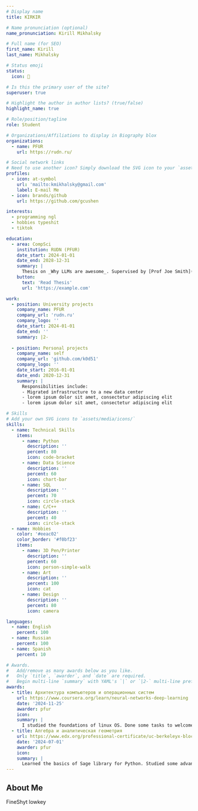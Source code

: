 ```yaml
---
# Display name
title: KIRKIR

# Name pronunciation (optional)
name_pronunciation: Kirill Mikhalsky

# Full name (for SEO)
first_name: Kirill
last_name: Mikhalsky

# Status emoji
status:
  icon: 👴

# Is this the primary user of the site?
superuser: true

# Highlight the author in author lists? (true/false)
highlight_name: true

# Role/position/tagline
role: Student

# Organizations/Affiliations to display in Biography blox
organizations:
  - name: PFUR
    url: https://rudn.ru/

# Social network links
# Need to use another icon? Simply download the SVG icon to your `assets/media/icons/` folder.
profiles:
  - icon: at-symbol
    url: 'mailto:kmikhalsky@gmail.com'
    label: E-mail Me
  - icon: brands/github
    url: https://github.com/gcushen

interests:
  - programming ngl
  - hobbies typeshit
  - tiktok

education:
  - area: CompSci
    institution: RUDN (PFUR)
    date_start: 2024-01-01
    date_end: 2028-12-31
    summary: |
      Thesis on _Why LLMs are awesome_. Supervised by [Prof Joe Smith](https://example.com). Presented papers at 5 IEEE conferences with the contributions being published in 2 Springer journals.
    button:
      text: 'Read Thesis'
      url: 'https://example.com'

work:
  - position: University projects
    company_name: PFUR
    company_url: 'rudn.ru'
    company_logo: ''
    date_start: 2024-01-01
    date_end: ''
    summary: |2-
     
  - position: Personal projects
    company_name: self
    company_url: 'github.com/k0d51'
    company_logo: ''
    date_start: 2016-01-01
    date_end: 2020-12-31
    summary: |
      Responsibilities include:
      - Migrated infrastructure to a new data center
      - lorem ipsum dolor sit amet, consectetur adipiscing elit
      - lorem ipsum dolor sit amet, consectetur adipiscing elit

# Skills
# Add your own SVG icons to `assets/media/icons/`
skills:
  - name: Technical Skills
    items:
      - name: Python
        description: ''
        percent: 80
        icon: code-bracket
      - name: Data Science
        description: ''
        percent: 60
        icon: chart-bar
      - name: SQL
        description: ''
        percent: 70
        icon: circle-stack
      - name: C/C++
        description: ''
        percent: 40
        icon: circle-stack
  - name: Hobbies
    color: '#eeac02'
    color_border: '#f0bf23'
    items:
      - name: 3D Pen/Printer
        description: ''
        percent: 60
        icon: person-simple-walk
      - name: Art
        description: ''
        percent: 100
        icon: cat
      - name: Design
        description: ''
        percent: 80
        icon: camera

languages:
  - name: English
    percent: 100
  - name: Russian
    percent: 100
  - name: Spanish
    percent: 10

# Awards.
#   Add/remove as many awards below as you like.
#   Only `title`, `awarder`, and `date` are required.
#   Begin multi-line `summary` with YAML's `|` or `|2-` multi-line prefix and indent 2 spaces below.
awards:
  - title: Архитектура компьютеров и операционных систем
    url: https://www.coursera.org/learn/neural-networks-deep-learning
    date: '2024-11-25'
    awarder: pfur
    icon: 
    summary: |
      I studied the foundations of linux OS. Done some tasks to welcome myself to the OS ecosystem. Programmed some low-level code on assembly. Learned Markdown language.
  - title: Алгебра и аналитическая геометрия
    url: https://www.edx.org/professional-certificate/uc-berkeleyx-blockchain-fundamentals
    date: '2024-07-01'
    awarder: pfur
    icon: 
    summary: |
      Learned the basics of Sage library for Python. Studied some advanced mathematics/linear algebra. Learned basic programming algebraic functions and how they work. 
---
```


## About Me

FineShyt lowkey
